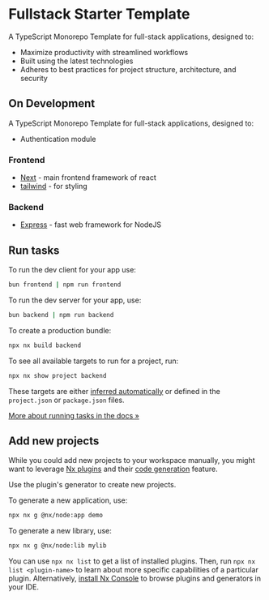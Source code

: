 # Fullstack Starter Template


A TypeScript Monorepo Template for full-stack applications, designed to:

- Maximize productivity with streamlined workflows
- Built using the latest technologies
- Adheres to best practices for project structure, architecture, and security

 ## On Development
 A TypeScript Monorepo Template for full-stack applications, designed to:

- Authentication module 

### Frontend

- [Next]() - main frontend framework of react
- [tailwind]() - for styling


### Backend

- [Express]() - fast web framework for NodeJS 


## Run tasks

To run the dev client for your app use: 

```sh
bun frontend | npm run frontend
```

To run the dev server for your app, use:

```sh
bun backend | npm run backend
```

To create a production bundle:

```sh
npx nx build backend
```

To see all available targets to run for a project, run:

```sh
npx nx show project backend
```
        
These targets are either [inferred automatically](https://nx.dev/concepts/inferred-tasks?utm_source=nx_project&utm_medium=readme&utm_campaign=nx_projects) or defined in the `project.json` or `package.json` files.

[More about running tasks in the docs &raquo;](https://nx.dev/features/run-tasks?utm_source=nx_project&utm_medium=readme&utm_campaign=nx_projects)

## Add new projects

While you could add new projects to your workspace manually, you might want to leverage [Nx plugins](https://nx.dev/concepts/nx-plugins?utm_source=nx_project&utm_medium=readme&utm_campaign=nx_projects) and their [code generation](https://nx.dev/features/generate-code?utm_source=nx_project&utm_medium=readme&utm_campaign=nx_projects) feature.

Use the plugin's generator to create new projects.

To generate a new application, use:

```sh
npx nx g @nx/node:app demo
```

To generate a new library, use:

```sh
npx nx g @nx/node:lib mylib
```

You can use `npx nx list` to get a list of installed plugins. Then, run `npx nx list <plugin-name>` to learn about more specific capabilities of a particular plugin. Alternatively, [install Nx Console](https://nx.dev/getting-started/editor-setup?utm_source=nx_project&utm_medium=readme&utm_campaign=nx_projects) to browse plugins and generators in your IDE.
